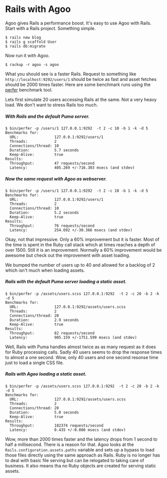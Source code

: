 # Rails with Agoo

Agoo gives Rails a performance boost. It's easy to use Agoo with Rails. Start
with a Rails project. Something simple.

```
$ rails new blog
$ rails g scaffold User
$ rails db:migrate
```

Now run it with Agoo.

```
$ rackup -r agoo -s agoo
```

What you should see is a faster Rails. Request to something like
`http://localhost:9292/users/1` should be twice as fast and asset fetches
should be 2000 times faster. Here are some benchmark runs using the
[perfer](https://github.com/ohler55/perfer) benchmark tool.

Lets first simulate 20 users accessing Rails at the same. Not a very heavy
load. We don't want to stress Rails too much.

##### With Rails and the default Puma server.

```
$ bin/perfer -p /users/1 127.0.0.1:9292  -t 2 -c 10 -b 1 -k -d 5 
Benchmarks for:
  URL:                127.0.0.1:9292/users/1
  Threads:            2
  Connections/thread: 10
  Duration:           5.7 seconds
  Keep-Alive:         true
Results:
  Throughput:         47 requests/second
  Latency:            405.269 +/-716.303 msecs (and stdev)
```

##### Now the same request with Agoo as webserver.

```
$ bin/perfer -p /users/1 127.0.0.1:9292  -t 2 -c 10 -b 1 -k -d 5
Benchmarks for:
  URL:                127.0.0.1:9292/users/1
  Threads:            2
  Connections/thread: 10
  Duration:           5.2 seconds
  Keep-Alive:         true
Results:
  Throughput:         76 requests/second
  Latency:            254.692 +/-30.366 msecs (and stdev)
```

Okay, not that impressive. Only a 60% improvement but it is faster. Most of
the time is spent in the Ruby call stack which at times reaches a depth of
over 1500. Still it is an improvement. Normally a 60% improvement would be
awesome but check out the improvement with asset loading.

We bumped the number of users up to 40 and allowed for a backlog of 2 which
isn't much when loading assets.

##### Rails with the default Puma server loading a static asset.
```
$ bin/perfer -p /assets/users.scss 127.0.0.1:9292  -t 2 -c 20 -b 2 -k -d 5
Benchmarks for:
  URL:                127.0.0.1:9292/assets/users.scss
  Threads:            2
  Connections/thread: 20
  Duration:           2.9 seconds
  Keep-Alive:         true
Results:
  Throughput:         82 requests/second
  Latency:            905.159 +/-1751.599 msecs (and stdev)
```

Well, Rails with Puma handles almost twice as as many request as it does for
Ruby processing calls. Sadly 40 users seems to drop the response times to
almost a one second. Wow, only 40 users and one second resonse time just to
load a single CSS file.

##### Rails with Agoo loading a static asset.
```
$ bin/perfer -p /assets/users.scss 127.0.0.1:9292  -t 2 -c 20 -b 2 -k -d 5
Benchmarks for:
  URL:                127.0.0.1:9292/assets/users.scss
  Threads:            2
  Connections/thread: 20
  Duration:           5.0 seconds
  Keep-Alive:         true
Results:
  Throughput:         182374 requests/second
  Latency:            0.435 +/-0.086 msecs (and stdev)
```

Wow, more than 2000 times faster and the latency drops from 1 second to half a
millisecond. There is a reason for that. Agoo looks at the
`Rails.configuration.assets.paths` variable and sets up a bypass to load those
files directly using the same approach as Rails. Ruby is no longer has to deal
with basic file serving but can be relogated to taking care of business. It
also means tha no Ruby objects are created for serving static assets.

